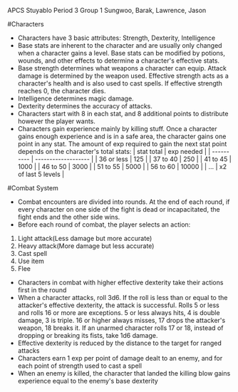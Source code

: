 APCS Stuyablo
Period 3 Group 1
Sungwoo, Barak, Lawrence, Jason

#Characters
- Characters have 3 basic attributes: Strength, Dexterity, Intelligence
- Base stats are inherent to the character and are usually only changed when a character gains a level. Base stats can be modified by potions, wounds, and other effects to determine a character's effective stats.
- Base strength determines what weapons a character can equip. Attack damage is determined by the weapon used. Effective strength acts as a character's health and is also used to cast spells. If effective strength reaches 0, the character dies.
- Intelligence determines magic damage.
- Dexterity determines the accuracy of attacks.
- Characters start with 8 in each stat, and 8 additional points to distribute however the player wants.
- Characters gain experience mainly by killing stuff. Once a character gains enough experience and is in a safe area, the character gains one point in any stat. The amount of exp required to gain the next stat point depends on the character's total stats:
    | stat total | exp needed          |
    | ---------- | ------------------- |
    | 36 or less | 125                 |
    | 37 to 40   | 250                 |
    | 41 to 45   | 1000                |
    | 46 to 50   | 3000                |
    | 51 to 55   | 5000                |
    | 56 to 60   | 10000               |
    | ...        | x2 of last 5 levels |


#Combat System
- Combat encounters are divided into rounds. At the end of each round, if every character on one side of the fight is dead or incapacitated, the fight ends and the other side wins.
- Before each round of combat, the player selects an action:
1. Light attack(Less damage but more accurate)
2. Heavy attack(More damage but less accurate)
3. Cast spell
4. Use item
5. Flee
- Characters in combat with higher effective dexterity take their actions first in the round
- When a character attacks, roll 3d6. If the roll is less than or equal to the attacker's effective dexterity, the attack is successful. Rolls 5 or less and rolls 16 or more are exceptions. 5 or less always hits, 4 is double damage, 3 is triple. 16 or higher always misses, 17 drops the attacker's weapon, 18 breaks it. If an unarmed character rolls 17 or 18, instead of dropping or breaking its fists, take 1d6 damage.
- Effective dexterity is reduced by the distance to the target for ranged attacks
- Characters earn 1 exp per point of damage dealt to an enemy, and for each point of strength used to cast a spell
- When an enemy is killed, the character that landed the killing blow gains experience equal to the enemy's base dexterity
